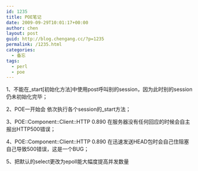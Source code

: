 ```yaml
---
id: 1235
title: POE笔记
date: 2009-09-29T10:01:17+00:00
author: chen
layout: post
guid: http://blog.chengang.cc/?p=1235
permalink: /1235.html
categories:
  - 备忘
tags:
  - perl
  - poe
---
```

1、不能在_start[初始化方法]中使用post呼叫别的session，因为此时别的session仍未初始化完毕；
  
2、POE一开始会 依次执行各个session的_start方法；
  
3、POE::Component::Client::HTTP 0.890 在服务器没有任何回应的时候会自主报出HTTP500错误；
  
4、POE::Component::Client::HTTP 0.890 在迅速发送HEAD包时会自己住阻塞自己导致500错误，这是一个BUG；
  
5、把默认的select更改为epoll能大幅度提高并发数量